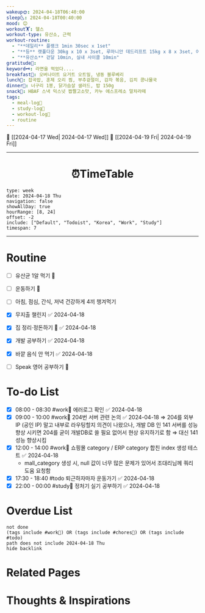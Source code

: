 ```yaml
---
wakeup🌞: 2024-04-18T06:40:00
sleep🌜: 2024-04-18T00:40:00
mood: 😌
workout🏋️: 헬스
workout-type: 유산소, 근력
workout-routine:
  - "**데일리** 플랭크 1min 30sec x 1set"
  - "**등** 랫풀다운 30kg x 10 x 3set, 루마니안 데드리프트 15kg x 8 x 3set, 어시스트 풀업 102.5 x 10 x 1set / 95 x 8 x 2set"
  - "**유산소** 걷달 10min, 실내 사이클 10min"
gratitude🙏: 
keyword🗝️: 라면을 먹었다....
breakfast🍳: 오버나이트 요거트 오트밀, 냉동 블루베리
lunch🍚: 잡곡밥, 훈제 오리 찜, 부추겉절이, 감자 볶음, 김치 콩나물국
dinner🥗: 너구리 1봉, 닭가슴살 샐러드, 밥 150g
snack🍬: HBAF 스낵 믹스넛 짭짤고소맛, 카누 에스프레소 말차라떼
tags:
  - meal-log📝
  - study-log📓
  - workout-log💪
  - routine
---
```


🔺 [[2024-04-17 Wed| 2024-04-17 Wed]]
🔻 [[2024-04-19 Fri| 2024-04-19 Fri]]
___
<h1> <center>⏰TimeTable </center> </h1>

```gEvent
type: week
date: 2024-04-18 Thu
navigation: false
showAllDay: true
hourRange: [8, 24]
offset: -2
include: ["Default", "Todoist", "Korea", "Work", "Study"]
timespan: 7
```

--- 


# Routine 

- [ ] 유산균 1알 먹기 🔼 
- [ ] 운동하기 🔼
- [ ] 아침, 점심, 간식, 저녁 건강하게 4끼 챙겨먹기
- [x] 무지출 챌린지 ✅ 2024-04-18
- [x] 집 정리·정돈하기 🔼 ✅ 2024-04-18
- [x] 개발 공부하기 ✅ 2024-04-18
- [x] 바깥 음식 안 먹기 ✅ 2024-04-18
- [ ] Speak 영어 공부하기 🔼 


# To-do List

- [x] 08:00 - 08:30 #work💼 에러로그 확인 ✅ 2024-04-18
- [x] 09:00 - 10:00 #work💼 204번 서버 관련 논의 ✅ 2024-04-18
	⇒ 204를 외부 IP (공인 IP) 말고 내부로 라우팅할지 의견이 나왔으나, 개발 DB 인 141 서버를 성능 향상 시키면 204를 굳이 개발DB로 쓸 필요 없어서 현상 유지하기로 함 
	⇒ 대신 141 성능 향상시킴 
- [x] 12:00 - 14:00 #work💼 쇼핑몰 category / ERP category 합친 index 생성 테스트 ✅ 2024-04-18
	- mall_category 생성 시, null 값이 너무 많은 문제가 있어서 조대리님께 쿼리 도움 요청함
- [x] 17:30 - 18:40 #todo 퇴근하자마자 운동가기 ✅ 2024-04-18
- [x] 22:00 - 00:00 #study📓 정처기 실기 공부하기 ✅ 2024-04-18

# Overdue List
```tasks
not done
(tags include #work💼) OR (tags include #chores🧺) OR (tags include #todo)
path does not include 2024-04-18 Thu
hide backlink
```

# Related Pages



# Thoughts & Inspirations

